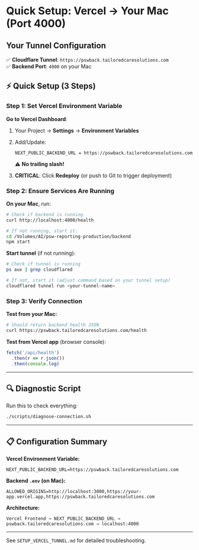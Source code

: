 # Quick Setup: Vercel → Your Mac (Port 4000)

## Your Tunnel Configuration

✅ **Cloudflare Tunnel**: `https://pswback.tailoredcaresolutions.com`  
✅ **Backend Port**: `4000` on your Mac

## ⚡ Quick Setup (3 Steps)

### Step 1: Set Vercel Environment Variable

**Go to Vercel Dashboard**:
1. Your Project → **Settings** → **Environment Variables**
2. Add/Update:
   ```
   NEXT_PUBLIC_BACKEND_URL = https://pswback.tailoredcaresolutions.com
   ```
   ⚠️ **No trailing slash!**

3. **CRITICAL**: Click **Redeploy** (or push to Git to trigger deployment)

### Step 2: Ensure Services Are Running

**On your Mac**, run:
```bash
# Check if backend is running
curl http://localhost:4000/health

# If not running, start it:
cd /Volumes/AI/psw-reporting-production/backend
npm start
```

**Start tunnel** (if not running):
```bash
# Check if tunnel is running
ps aux | grep cloudflared

# If not, start it (adjust command based on your tunnel setup)
cloudflared tunnel run <your-tunnel-name>
```

### Step 3: Verify Connection

**Test from your Mac:**
```bash
# Should return backend health JSON
curl https://pswback.tailoredcaresolutions.com/health
```

**Test from Vercel app** (browser console):
```javascript
fetch('/api/health')
  .then(r => r.json())
  .then(console.log)
```

---

## 🔍 Diagnostic Script

Run this to check everything:
```bash
./scripts/diagnose-connection.sh
```

---

## 📋 Configuration Summary

**Vercel Environment Variable:**
```
NEXT_PUBLIC_BACKEND_URL=https://pswback.tailoredcaresolutions.com
```

**Backend `.env` (on Mac):**
```
ALLOWED_ORIGINS=http://localhost:3000,https://your-app.vercel.app,https://pswback.tailoredcaresolutions.com
```

**Architecture:**
```
Vercel Frontend → NEXT_PUBLIC_BACKEND_URL → pswback.tailoredcaresolutions.com → localhost:4000
```

---

See `SETUP_VERCEL_TUNNEL.md` for detailed troubleshooting.

